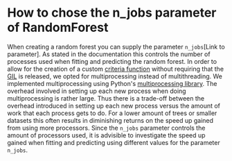 # How to chose the n_jobs parameter of RandomForest
When creating a random forest you can supply the parameter `n_jobs`[Link to parameter]. As stated in the documentation this controls the number of processes used when fitting and predicting the random forest. In order to allow for the creation of a custom [criteria function](../../decision_tree/examples/creatingACriteria.md) without requiring that the [GIL](https://wiki.python.org/moin/GlobalInterpreterLock) is released, we opted for multiprocessing instead of multithreading. We implemented multiprocessing using Python's [multiprocessing library](https://docs.python.org/3/library/multiprocessing.html). 
The overhead involved in setting up each new process when doing multiprocessing is rather large. Thus there is a trade-off between the overhead introduced in setting up each new process versus the amount of work that each process gets to do. For a lower amount of trees or smaller datasets this often results in diminishing returns on the speed up gained from using more processors. Since the `n_jobs` parameter controls the amount of processors used, it is advisible to investigate the speed up gained when fitting and predicting using different values for the parameter `n_jobs`.

